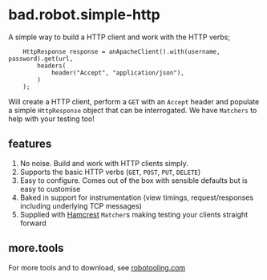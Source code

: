 # bad.robot.simple-http

A simple way to build a HTTP client and work with the HTTP verbs;

        HttpResponse response = anApacheClient().with(username, password).get(url,
            headers(
                header("Accept", "application/json"),
            )
        );

Will create a HTTP client, perform a `GET` with an `Accept` header and populate a simple `HttpResponse` object that can be interrogated. We have `Matchers` to help with your testing too!

## features

1. No noise. Build and work with HTTP clients simply.
1. Supports the basic HTTP verbs (`GET`, `POST`, `PUT`, `DELETE`)
1. Easy to configure. Comes out of the box with sensible defaults but is easy to customise
1. Baked in support for instrumentation (view timings, request/responses including underlying TCP messages) 
1. Supplied with [Hamcrest](http://code.google.com/p/hamcrest/) `Matcher`s making testing your clients straight forward

## more.tools

For more tools and to download, see [robotooling.com](http://www.robotooling.com)